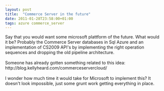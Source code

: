```yaml
---
layout: post
title:  "Commerce Server in the future"
date: 2011-01-28T23:58:00+01:00
tags: azure commerce_server
---
```


<div dir="ltr" style="text-align: left;" trbidi="on">
Say that you would want some microsoft plattform of the future. What would it be? Probably the Commerce Server databases in Sql Azure and an implementation of CS2009 API's by implementing the right operation sequences and dropping the old pipeline architecture.<br><br>
Someone has already gotten something related to this idea:<br>
http://blog.kellyheard.com/commerceservercloud/<br><br>
I wonder how much time it would take for Microsoft to implement this? It doesn't look impossible, just some grunt work getting everything in place.</div>
<div style="clear: both;"></div>